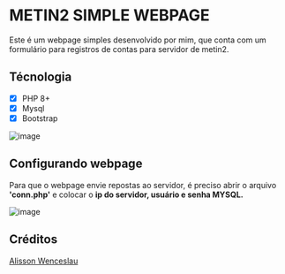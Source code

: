 # METIN2  SIMPLE WEBPAGE
Este é um webpage simples desenvolvido por mim, que conta com um formulário para registros de contas para servidor de metin2.
## Técnologia
- [x] PHP 8+
- [x] Mysql
- [x] Bootstrap

![image](https://github.com/AlissonWenceslau/simple-site-registry-metin2/assets/74499967/8df140e5-cb10-46eb-ab85-4f41b498e1af)

## Configurando webpage
Para que o webpage envie repostas ao servidor, é preciso abrir o arquivo **'conn.php'** e colocar o **ip do servidor, usuário e senha MYSQL.**

![image](https://github.com/AlissonWenceslau/simple-site-registry-metin2/assets/74499967/fb58e724-49ec-4c35-becc-4f5b7925051a)


## Créditos
[Alisson Wenceslau](https://www.youtube.com/@alissonwenceslau)
